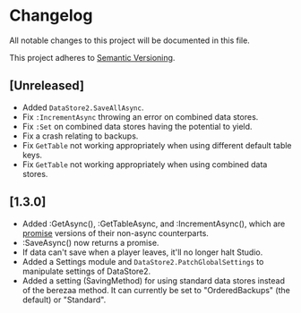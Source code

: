 # Changelog
All notable changes to this project will be documented in this file.

This project adheres to [Semantic Versioning](https://semver.org/spec/v2.0.0.html).

## [Unreleased]
- Added `DataStore2.SaveAllAsync`.
- Fix `:IncrementAsync` throwing an error on combined data stores.
- Fix `:Set` on combined data stores having the potential to yield.
- Fix a crash relating to backups.
- Fix `GetTable` not working appropriately when using different default table keys.
- Fix `GetTable` not working appropriately when using combined data stores.

## [1.3.0]
- Added :GetAsync(), :GetTableAsync, and :IncrementAsync(), which are [promise](https://github.com/evaera/roblox-lua-promise) versions of their non-async counterparts.
- :SaveAsync() now returns a promise.
- If data can't save when a player leaves, it'll no longer halt Studio.
- Added a Settings module and `DataStore2.PatchGlobalSettings` to manipulate settings of DataStore2.
- Added a setting (SavingMethod) for using standard data stores instead of the berezaa method. It can currently be set to "OrderedBackups" (the default) or "Standard".